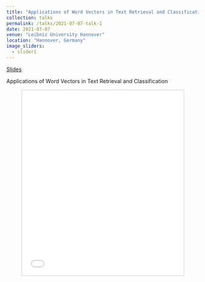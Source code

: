 ```yaml
---
title: "Applications of Word Vectors in Text Retrieval and Classification"
collection: talks
permalink: /talks/2021-07-07-talk-1
date: 2021-07-07
venue: "Leibniz University Hannover"
location: "Hannover, Germany"
image_sliders:
  - slider1
---
```


[Slides](https://www.slideshare.net/shakimov/applications-of-word-vectors-in-text-retrieval-and-classification-249639756)

Applications of Word Vectors in Text Retrieval and Classification

<figure>
<iframe src="//www.slideshare.net/slideshow/embed_code/key/Gs7ynotww6puy8" width="595" height="485" frameborder="0" marginwidth="0" marginheight="0" scrolling="no" style="border:1px solid #CCC; border-width:1px; margin-bottom:5px; max-width: 100%;" allowfullscreen> </iframe> 
</figure>